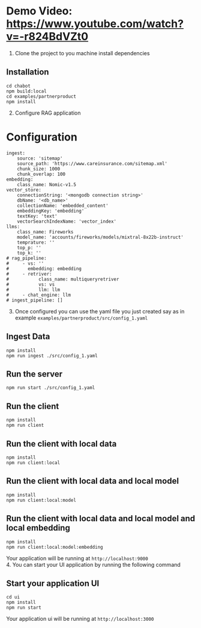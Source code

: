 

# Demo Video: https://www.youtube.com/watch?v=-r824BdVZt0

1. Clone the project to you machine install dependencies
## Installation

```
cd chabot
npm build:local
cd examples/partnerproduct
npm install
```

2. Configure RAG application
# Configuration
```
ingest:
    source: 'sitemap'
    source_path: 'https://www.careinsurance.com/sitemap.xml'
    chunk_size: 1000
    chunk_overlap: 100
embedding:
    class_name: Nomic-v1.5
vector_store:
    connectionString: '<mongodb connection string>'
    dbName: '<db_name>'
    collectionName: 'embedded_content'
    embeddingKey: 'embedding'
    textKey: 'text'
    vectorSearchIndexName: 'vector_index'
llms:
    class_name: Fireworks
    model_name: 'accounts/fireworks/models/mixtral-8x22b-instruct'
    temprature: ''
    top_p: ''
    top_k: ''
# rag_pipeline:
#     - vs: ''
#       embedding: embedding
#     - retriver:
#           class_name: multiqueryretriver
#           vs: vs
#           llm: llm
#     - chat_engine: llm
# ingest_pipeline: []

``` 
3. Once configured you can use the yaml file you just created say as in example `examples/partnerproduct/src/config_1.yaml`
## Ingest Data
```
npm install
npm run ingest ./src/config_1.yaml
```

## Run the server
```
npm run start ./src/config_1.yaml
```

## Run the client
```
npm install
npm run client
```

## Run the client with local data
```
npm install
npm run client:local
```

## Run the client with local data and local model
```
npm install
npm run client:local:model
```

## Run the client with local data and local model and local embedding
```
npm install
npm run client:local:model:embedding
```
Your application will be running at `http://localhost:9000`    
4. You can start your UI application by running the following command
## Start your application UI
```
cd ui
npm install
npm run start
```
Your application ui will be running at `http://localhost:3000`

